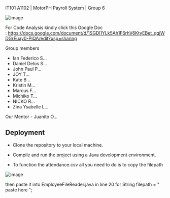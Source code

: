 IT101 A1102 | MotorPH Payroll System | Group 6

![image](https://github.com/J0eychnpulpey/MO-IT101-Group6/assets/106713068/428aa829-a5fb-4399-860e-0a57fb12b4c0)


For Code Analysis kindly click this Google Doc : https://docs.google.com/document/d/1SGDl1YLk5Ah1F6rhV6KtyEBet_qqjWDGrEuay0-PiQA/edit?usp=sharing

Group members

- Ian Federico S...
- Daniel Delos S...
- John Paul P...
- JOY T...
- Kate B...
- Kristin M...
- Marcus F...
- Michiko T...
- NICKO R...
- Zina Ysabelle L...

Our Mentor - Juanito O...

## Deployment

- Clone the repository to your local machine.

- Compile and run the project using a Java development environment.

- To function the attendance.csv all you need to do is to copy the filepath

![image](https://github.com/J0eychnpulpey/MO-IT101-Group6/assets/106713068/505ed491-bdfd-4a1c-b768-fbd47db4f081)

then paste it into EmployeeFileReader.java in line 20 for String filepath = " paste here ";

